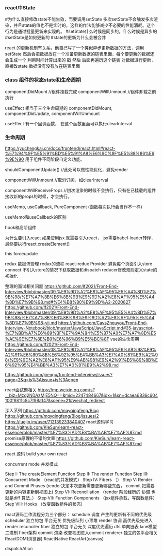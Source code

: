 ### react中State
#为什么直接修改state不能生效，而要调用setState
多次setState不会触发多次渲染，并且state的值也不是实时的，这样的作法能够减少不必要的性能消耗。这个行为是通过批量更新来实现的。
#setState什么时候是同步的，什么时候是异步的
#setState是如何更新的
#state的更新为什么会被合并

react 的更新机制有关系，他自己写了一个类似异步更新数据的方法，调用setState  然后会把数据放在一个准备更新数据的链表里面，每个要更新的数据还会生成一个 利用时间计算出来的 戳
然后 后面再遍历这个链表 对数据进行更新，直接改state 数据没有没有放在链表里面


### class 组件的状态state和生命周期

componentDidMount //组件挂载完成
componentWillUnmount //组件卸载之前执行

useEffect 相当于三个生命周期的 componentDidMount, componentDidUpdate, componentWillUnmount

useEffect 有一个回调函数， 在这个函数里面可以执行clearInterval

### 生命周期
https://yuchengkai.cn/docs/frontend/react.html#react-%E7%94%9F%E5%91%BD%E5%91%A8%E6%9C%9F%E5%88%86%E6%9E%90
用于组件不同阶段自定义功能。

shouldComponentUpdate() //此处可以做性能优化，避免render


componentWillUnmount //取消订阅，如clearInterval

componentWillReceiveProps //初次渲染的时候不会执行，只有在已挂载的组件接收新的props的时候，才会执行。

useMemo, useCallback, PureComponent  (函数每次执行会当作不一样)

useMemo和useCallback的区别

hook和高阶组件


为什么要引入react
如果使用jsx 就需要引入react， jsx需要babel-loader转译，最终要执行react.createElement()


this.forceupdate 

redux 数据流管理
redux的流程
react-redux
Provider 避免每个页面引入store
connect 不引入store的情况下获取数据和dispatch
reducer修改规则定义state的初始化
















整理的面试相关问题
https://github.com/lf2021/Front-End-Interview/blob/master/09.%E9%9D%A2%E8%AF%95%E5%A4%8D%E7%9B%98/%E7%A7%8B%E6%8B%9B%E9%9D%A2%E8%AF%95%E5%A4%8D%E7%9B%98.md#%E4%B8%80%E9%9D%A2-2020827
https://github.com/lf2021/Front-End-Interview/blob/master/09.%E9%9D%A2%E8%AF%95%E5%A4%8D%E7%9B%98/%E7%A7%8B%E6%8B%9B%E9%9D%A2%E8%AF%95%E5%A4%8D%E7%9B%98-yjj.md
https://github.com/CavsZhouyou/Front-End-Interview-Notebook/blob/master/JavaScript/JavaScript.md#35-javascript-%E7%BB%A7%E6%89%BF%E7%9A%84%E5%87%A0%E7%A7%8D%E5%AE%9E%E7%8E%B0%E6%96%B9%E5%BC%8F vue的生命周期
https://github.com/lf2021/Front-End-Interview/blob/master/08.%E9%9D%A2%E8%AF%95%E9%AB%98%E9%A2%91%E6%89%8B%E6%92%95%E4%BB%A3%E7%A0%81%E9%A2%98/%E9%9D%A2%E8%AF%95%E9%AB%98%E9%A2%91%E6%89%8B%E6%92%95%E4%BB%A3%E7%A0%81%E9%A2%98.md

https://github.com/jirengu/frontend-interview/issues?page=2&q=is%3Aissue+is%3Aopen

react面试题相关
https://mp.weixin.qq.com/s?__biz=Mzg2NDAzMjE5NQ==&mid=2247484667&idx=1&sn=dcaea6836c604100f9811c8c7f98a147&scene=21#wechat_redirect

深入系列
https://github.com/mqyqingfeng/Blog
https://github.com/mqyqingfeng/Blog/issues/2
https://juejin.im/user/712139233840407
react源码学习
https://github.com/KieSun/learn-react-essence/blob/master/%E7%83%AD%E8%BA%AB%E7%AF%87.md
promise原理的不错的文章
https://github.com/KieSun/learn-react-essence/blob/master/%E7%83%AD%E8%BA%AB%E7%AF%87.md


react 源码
build your own react

concurrent mode 并发模式


Step I: The createElement Function
Step II: The render Function
Step III: Concurrent Mode （react的并发模式）
Step IV: Fibers （）
Step V: Render and Commit Phases (render决定本次更新需要更新哪些东西， commit 把需要更新的内容更新到视图上)
Step VI: Reconciliation （render 阶段经历的 协调 也就是diff 算法，）
Step VII: Function Components （jsx组件承载，写函数组件）
Step VIII: Hooks （改变函数组件的状态）

react源码工作流程分为三个部分：
schedule 调度 产生的更新有不同的优先级 scheduler  独立的包 平台无关  优先级队列 小顶堆
render 协调 高优先级先进入render  reconciler  fiber 独立的包 平台无关      深度优先遍历 dfs  单向链表   lane模型 二进制 fiber架构
commit 渲染 改变视图进入commit renderer  独立的包平台相关 ReactDOM(浏览器) ReactNative  ReactArt(canvas)    

dispatchAtion